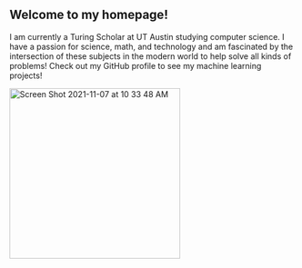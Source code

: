 ## Welcome to my homepage!

I am currently a Turing Scholar at UT Austin studying computer science. I have a passion for science, math, and technology and am fascinated by the intersection of these subjects in the modern world to help solve all kinds of problems! Check out my GitHub profile to see my machine learning projects!

<img width="300" alt="Screen Shot 2021-11-07 at 10 33 48 AM" src="https://user-images.githubusercontent.com/59634524/140657380-535d46a3-f3d0-4969-a015-eb384c581d3a.png">
